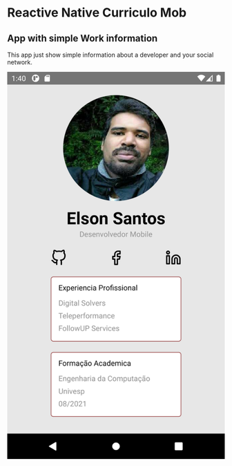 # Reactive Native Curriculo Mob

## App with simple Work information

This app just show simple information about a developer and your social network.

![Tela do App](./src/assets/img.png)